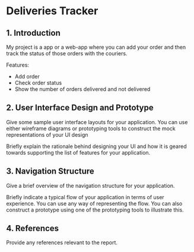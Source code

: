 
# Deliveries Tracker

## 1. Introduction

My project is a app or a web-app where you can add your order and then track the status of those orders with the couriers.

Features:
- Add order
- Check order status
- Show the number of orders delivered and not delivered

## 2. User Interface Design and Prototype

Give some sample user interface layouts for your application. You can use either wireframe diagrams or prototyping tools to construct the mock representations of your UI design

Briefly explain the rationale behind designing your UI and how it is geared towards supporting the list of features for your application.

  

## 3. Navigation Structure

Give a brief overview of the navigation structure for your application.

Briefly indicate a typical flow of your application in terms of user experience. You can use any way of representing the flow. You can also construct a prototype using one of the prototyping tools to illustrate this.

## 4. References
Provide any references relevant to the report.